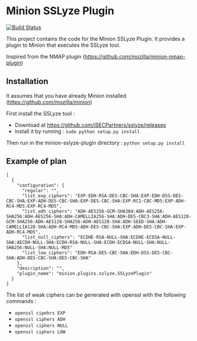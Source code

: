 Minion SSLyze Plugin
====================

[![Build Status](https://drone.io/github.com/Wawki/minion-sslyze-plugin/status.png)](https://drone.io/github.com/Wawki/minion-sslyze-plugin/latest)

This project contains the code for the Minion SSLyze Plugin. It provides a plugin to Minion that executes the SSLyze tool.

Inspired from the NMAP plugin (https://github.com/mozilla/minion-nmap-plugin)

Installation
------------

It assumes that you have already Minion installed (https://github.com/mozilla/minion)

First install the SSLyze tool :

- Download at https://github.com/iSECPartners/sslyze/releases
- Install it by running :
    ```sudo python setup.py install```

Then run in the minion-sslyze-plugin directory : ```python setup.py install```

Example of plan
---------------

```
[
  {
    "configuration": {
      "regular": "",
      "list_exp_ciphers": "EXP-EDH-RSA-DES-CBC-SHA:EXP-EDH-DSS-DES-CBC-SHA:EXP-ADH-DES-CBC-SHA:EXP-DES-CBC-SHA:EXP-RC2-CBC-MD5:EXP-ADH-RC4-MD5:EXP-RC4-MD5",
      "list_adh_ciphers": "ADH-AES256-GCM-SHA384:ADH-AES256-SHA256:ADH-AES256-SHA:ADH-CAMELLIA256-SHA:ADH-DES-CBC3-SHA:ADH-AES128-GCM-SHA256:ADH-AES128-SHA256:ADH-AES128-SHA:ADH-SEED-SHA:ADH-CAMELLIA128-SHA:ADH-RC4-MD5:ADH-DES-CBC-SHA:EXP-ADH-DES-CBC-SHA:EXP-ADH-RC4-MD5",
      "list_null_ciphers": "ECDHE-RSA-NULL-SHA:ECDHE-ECDSA-NULL-SHA:AECDH-NULL-SHA:ECDH-RSA-NULL-SHA:ECDH-ECDSA-NULL-SHA:NULL-SHA256:NULL-SHA:NULL-MD5"
      "list_low_ciphers": "EDH-RSA-DES-CBC-SHA:EDH-DSS-DES-CBC-SHA:ADH-DES-CBC-SHA:DES-CBC-SHA"
    },
    "description": "",
    "plugin_name": "minion.plugins.sslyze.SSLyzePlugin"
  }
]
```

The list of weak ciphers can be generated with openssl with the following commands :

- ```openssl cipehrs EXP```
- ```openssl ciphers ADH```
- ```openssl ciphers NULL```
- ```openssl ciphers LOW```
